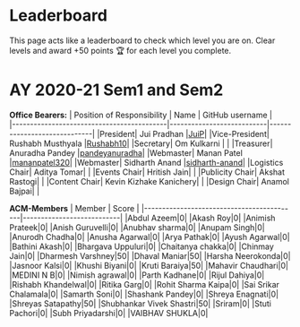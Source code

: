 # Leaderboard

This page acts like a leaderboard to check which level you are on. Clear levels and award +50 points :trophy: for each level you complete.

# AY 2020-21 Sem1 and Sem2

**Office Bearers:**
|         Position of Responsibility        |            Name           |       GitHub username       |    
|-------------------------------------------|---------------------------|-----------------------------|
|President| Jui Pradhan |[JuiP](https://github.com/JuiP)|
|Vice-President| Rushabh Musthyala |[Rushabh10](https://github.com/Rushabh10)|
|Secretary| Om Kulkarni | |
|Treasurer| Anuradha Pandey |[pandeyanuradha](https://github.com/pandeyanuradha)|
|Webmaster| Manan Patel |[mananpatel320](https://github.com/mananpatel320)|
|Webmaster| Sidharth Anand |[sidharth-anand](https://github.com/sidharth-anand)|
|Logistics Chair| Aditya Tomar| |
|Events Chair| Hritish Jain| |
|Publicity Chair| Akshat Rastogi| |
|Content Chair| Kevin Kizhake Kanichery| |
|Design Chair| Anamol Bajpai| |

**ACM-Members**
|                   Member                  |           Score           |
|-------------------------------------------|---------------------------|
|Abdul Azeem|0|
|Akash Roy|0|
|Animish Prateek|0|
|Anish Guruvelli|0|
|Anubhav sharma|0|
|Anupam Singh|0|
|Anurodh Chadha|0|
|Anusha Agarwal|0|
|Arya Pathak|0|
|Ayush Agarwal|0|
|Bathini Akash|0|
|Bhargava Uppuluri|0|
|Chaitanya chakka|0|
|Chinmay Jain|0|
|Dharmesh Varshney|50|
|Dhaval Maniar|50|
|Harsha Neerokonda|0|
|Jasnoor Kalsi|0|
|Khushi Biyani|0|
|Kruti Baraiya|50|
|Mahavir Chaudhari|0|
|MEDINI N B|0|
|Nimish agrawal|0|
|Parth Kadhane|0|
|Rijul Dahiya|0|
|Rishabh Khandelwal|0|
|Ritika Garg|0|
|Rohit Sharma Kaipa|0|
|Sai Srikar Chalamala|0|
|Samarth Soni|0|
|Shashank Pandey|0|
|Shreya Enagnati|0|
|Shreyas Satapathy|50|
|Shubhankar Vivek Shastri|50|
|Sriram|0|
|Stuti Pachori|0|
|Subh Priyadarshi|0|
|VAIBHAV SHUKLA|0|

